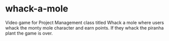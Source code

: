 # whack-a-mole

Video game for Project Management class titled Whack a mole where users whack the monty mole character and earn points. If they whack the piranha plant the game is over. 
